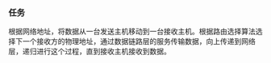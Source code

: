 ### 任务

根据网络地址，将数据从一台发送主机移动到一台接收主机。根据路由选择算法选择下一个接收方的物理地址，通过数据链路层的服务传输数据，向上传递到网络层，递归进行这个过程，直到接收主机接收到数据。
